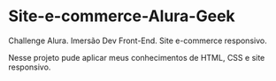 # Site-e-commerce-Alura-Geek
Challenge Alura. Imersão Dev Front-End. Site e-commerce responsivo.

Nesse projeto pude aplicar meus conhecimentos de HTML, CSS e site responsivo.
